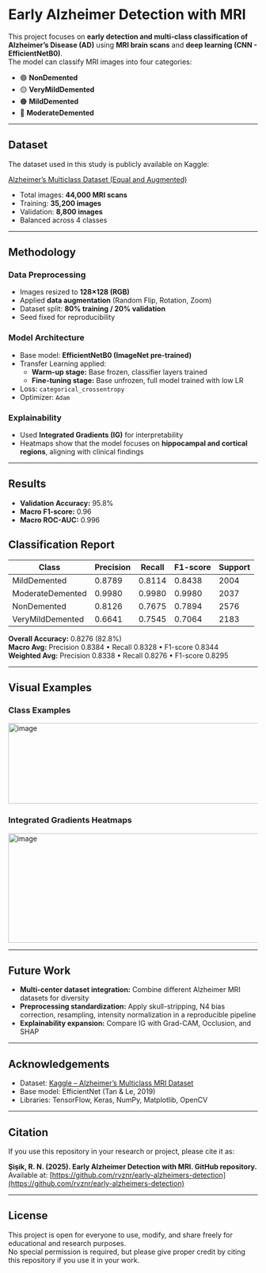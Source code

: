 # Early Alzheimer Detection with MRI

This project focuses on **early detection and multi-class classification of Alzheimer’s Disease (AD)** using **MRI brain scans** and **deep learning (CNN - EfficientNetB0)**.  
The model can classify MRI images into four categories:  

- 🟢 **NonDemented**  
- 🟡 **VeryMildDemented**  
- 🟠 **MildDemented**  
- 🔴 **ModerateDemented**

---

## Dataset
The dataset used in this study is publicly available on Kaggle:  

 [Alzheimer’s Multiclass Dataset (Equal and Augmented)](https://www.kaggle.com/datasets/aryansinghal10/alzheimers-multiclass-dataset-equal-and-augmented)  

- Total images: **44,000 MRI scans**  
- Training: **35,200 images**  
- Validation: **8,800 images**  
- Balanced across 4 classes  

---

## Methodology

### Data Preprocessing
- Images resized to **128×128 (RGB)**  
- Applied **data augmentation** (Random Flip, Rotation, Zoom)  
- Dataset split: **80% training / 20% validation**  
- Seed fixed for reproducibility  

### Model Architecture
- Base model: **EfficientNetB0 (ImageNet pre-trained)**  
- Transfer Learning applied:  
  - **Warm-up stage:** Base frozen, classifier layers trained  
  - **Fine-tuning stage:** Base unfrozen, full model trained with low LR  
- Loss: `categorical_crossentropy`  
- Optimizer: `Adam`  

### Explainability
- Used **Integrated Gradients (IG)** for interpretability  
- Heatmaps show that the model focuses on **hippocampal and cortical regions**, aligning with clinical findings  

---

## Results

- **Validation Accuracy:** 95.8%  
- **Macro F1-score:** 0.96  
- **Macro ROC-AUC:** 0.996  

## Classification Report

| Class            | Precision | Recall | F1-score | Support |
|------------------|-----------|--------|----------|---------|
| MildDemented     | 0.8789    | 0.8114 | 0.8438   | 2004    |
| ModerateDemented | 0.9980    | 0.9980 | 0.9980   | 2037    |
| NonDemented      | 0.8126    | 0.7675 | 0.7894   | 2576    |
| VeryMildDemented | 0.6641    | 0.7545 | 0.7064   | 2183    |

**Overall Accuracy:** 0.8276 (82.8%)  
**Macro Avg:** Precision 0.8384 • Recall 0.8328 • F1-score 0.8344  
**Weighted Avg:** Precision 0.8338 • Recall 0.8276 • F1-score 0.8295   

---

## Visual Examples

### Class Examples
<img width="611" height="163" alt="image" src="https://github.com/user-attachments/assets/34128cad-daf3-4a69-89c3-0597e7778a7c" />


### Integrated Gradients Heatmaps
<img width="522" height="221" alt="image" src="https://github.com/user-attachments/assets/8ce7743a-50dc-42c7-9622-d5357d09d714" />


---

## Future Work
- **Multi-center dataset integration:** Combine different Alzheimer MRI datasets for diversity  
- **Preprocessing standardization:** Apply skull-stripping, N4 bias correction, resampling, intensity normalization in a reproducible pipeline  
- **Explainability expansion:** Compare IG with Grad-CAM, Occlusion, and SHAP  

---

## Acknowledgements
- Dataset: [Kaggle – Alzheimer’s Multiclass MRI Dataset](https://www.kaggle.com/datasets/aryansinghal10/alzheimers-multiclass-dataset-equal-and-augmented)  
- Base model: EfficientNet (Tan & Le, 2019)  
- Libraries: TensorFlow, Keras, NumPy, Matplotlib, OpenCV  

---

## Citation

If you use this repository in your research or project, please cite it as:

**Şişik, R. N. (2025). Early Alzheimer Detection with MRI. GitHub repository.**  
Available at: [https://github.com/rvznr/early-alzheimers-detection](https://github.com/rvznr/early-alzheimers-detection)

---

## License

This project is open for everyone to use, modify, and share freely for educational and research purposes.  
No special permission is required, but please give proper credit by citing this repository if you use it in your work.

